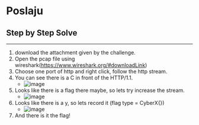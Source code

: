 # Poslaju
## Step by Step Solve
---
1. download the attachment given by the challenge.
2. Open the pcap file using wireshark(https://www.wireshark.org/#downloadLink)
3. Choose one port of http and right click, follow the http stream.
4. You can see there is a C in front of the HTTP/1.1.
   - ![image](https://github.com/user-attachments/assets/561fba6a-e20b-446f-b1ac-90ef149fec8c)
5. Looks like there is a flag there maybe, so lets try increase the stream.
   - ![image](https://github.com/user-attachments/assets/de8fd55d-4ff7-425a-ae4e-e0b8fee270ed)
6. Looks like there is a y, so lets record it (flag type = CyberX{})
   - ![image](https://github.com/user-attachments/assets/98c918b7-5db8-401a-af80-ccecd7c52f51)
7. And there is it the flag!

